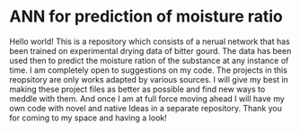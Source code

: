 # ANN for prediction of moisture ratio 
Hello world!
This is a repository which consists of a nerual network that has been trained on experimental drying data of bitter gourd. The data  has been used then to predict the moisture ration of the substance at any instance of time.
I am completely open to suggestions on my code. The projects in this reopsitory are only works adapted by various sources.
I will give my best in making these project files as better as possible and find new ways to meddle with them.
And once I am at full force moving ahead I will have my own code with novel and native Ideas in a separate repository. 
Thank you for coming to my space and having a look!
